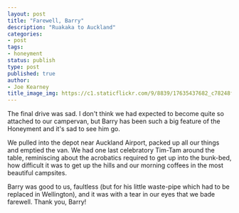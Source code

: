 ```yaml
---
layout: post
title: "Farewell, Barry"
description: "Ruakaka to Auckland"
categories:
- post
tags:
- honeyment
status: publish
type: post
published: true
author:
- Joe Kearney
title_image_img: https://c1.staticflickr.com/9/8839/17635437682_c78248f997_k.jpg
---
```


The final drive was sad. I don't think we had expected to become quite so attached to our campervan, but Barry has been such a big feature of the Honeyment and it's sad to see him go.

We pulled into the depot near Auckland Airport, packed up all our things and emptied the van. We had one last celebratory Tim-Tam around the table, reminiscing about the acrobatics required to get up into the bunk-bed, how difficult it was to get up the hills and our morning coffees in the most beautiful campsites.

Barry was good to us, faultless (but for his little waste-pipe which had to be replaced in Wellington), and it was with a tear in our eyes that we bade farewell. Thank you, Barry!
